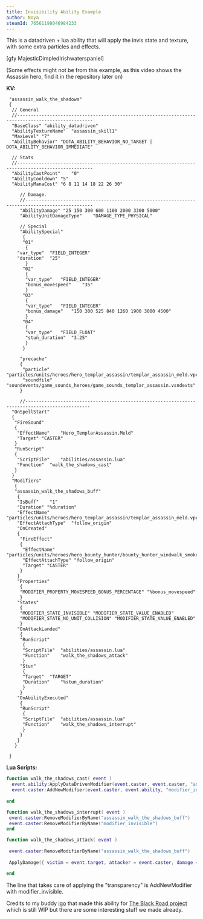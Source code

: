 ```yaml
---
title: Invisibility Ability Example
author: Noya
steamId: 76561198046984233
---
```


This is a datadriven + lua ability that will apply the invis state and texture, with some extra particles and effects.

[gfy MajesticDimpledIrishwaterspaniel]

(Some effects might not be from this example, as this video shows the Assassin hero, find it in the repository later on)

**KV:**

~~~
 "assassin_walk_the_shadows"
 {
  // General
  //--------------------------------------------------------------------------------------------------
  "BaseClass" "ability_datadriven"
  "AbilityTextureName"	"assassin_skill1"
  "MaxLevel" "7"
  "AbilityBehavior"	"DOTA_ABILITY_BEHAVIOR_NO_TARGET | DOTA_ABILITY_BEHAVIOR_IMMEDIATE"
  
  // Stats
  //--------------------------------------------------------------------------------------------------
  "AbilityCastPoint"	"0"
  "AbilityCooldown"	"5"
  "AbilityManaCost"	"6 8 11 14 18 22 26 30"
     
     // Damage.
     //-----------------------------------------------------------------------------------------------
     "AbilityDamage" "25 150 300 600 1100 2000 3300 5000"
     "AbilityUnitDamageType"	"DAMAGE_TYPE_PHYSICAL"

     // Special
     "AbilitySpecial"
      {
      "01"
       {
    "var_type"	"FIELD_INTEGER"
    "duration"	"25"
       }
      "02"
       {
       "var_type"	"FIELD_INTEGER"
       "bonus_movespeed"	"35"
       }
      "03"
       {
       "var_type"	"FIELD_INTEGER"
       "bonus_damage"	"150 300 525 840 1260 1900 3000 4500"
       }
      "04"
       {
       "var_type"	"FIELD_FLOAT"
       "stun_duration"	"3.25"
       }
      }

     "precache"
     {
      "particle"	"particles/units/heroes/hero_templar_assassin/templar_assassin_meld.vpcf"
      "soundfile"	"soundevents/game_sounds_heroes/game_sounds_templar_assassin.vsndevts"
     }

     //----------------------------------------------------------------------------------------------
  "OnSpellStart"
  {
   "FireSound"
   {
    "EffectName"	"Hero_TemplarAssassin.Meld"
    "Target" "CASTER"
   }
   "RunScript"
   {
    "ScriptFile"	"abilities/assassin.lua"
    "Function"	"walk_the_shadows_cast"
   }
  }
  "Modifiers"
   {
   "assassin_walk_the_shadows_buff"
    {
    "IsBuff"	"1"
    "Duration" "%duration"
    "EffectName"	"particles/units/heroes/hero_templar_assassin/templar_assassin_meld.vpcf"
    "EffectAttachType"	"follow_origin"
    "OnCreated"
    {
     "FireEffect"
     {
      "EffectName"	"particles/units/heroes/hero_bounty_hunter/bounty_hunter_windwalk_smoke.vpcf"
      "EffectAttachType" "follow_origin"
      "Target" "CASTER"
     }
    }
    "Properties"
     {
     "MODIFIER_PROPERTY_MOVESPEED_BONUS_PERCENTAGE" "%bonus_movespeed"
     }
    "States"
     {
     "MODIFIER_STATE_INVISIBLE"	"MODIFIER_STATE_VALUE_ENABLED"
     "MODIFIER_STATE_NO_UNIT_COLLISION"	"MODIFIER_STATE_VALUE_ENABLED"
     }
    "OnAttackLanded"
     {
     "RunScript"
      {
      "ScriptFile"	"abilities/assassin.lua"
      "Function"	"walk_the_shadows_attack"
      }
     "Stun"
      {
      "Target"	"TARGET"
      "Duration"	"%stun_duration"
      }
     }
    "OnAbilityExecuted"
     {
     "RunScript"
      {
      "ScriptFile"	"abilities/assassin.lua"
      "Function"	"walk_the_shadows_interrupt"
      }
     }
    }
   }
  
 }
~~~


**Lua Scripts:**

~~~lua
function walk_the_shadows_cast( event )
  event.ability:ApplyDataDrivenModifier(event.caster, event.caster, "assassin_walk_the_shadows_buff", nil)
  event.caster:AddNewModifier(event.caster, event.ability, "modifier_invisible", {duration = 25}) 
  
end

function walk_the_shadows_interrupt( event )
 event.caster:RemoveModifierByName("assassin_walk_the_shadows_buff")
 event.caster:RemoveModifierByName("modifier_invisible")
end

function walk_the_shadows_attack( event )
 
 event.caster:RemoveModifierByName("assassin_walk_the_shadows_buff")
 
 ApplyDamage({ victim = event.target, attacker = event.caster, damage = event.ability:GetAbilityDamage(), damage_type = event.ability:GetAbilityDamageType(), ability = event.ability	})

end
~~~

The line that takes care of applying the "transparency" is AddNewModifier with modifier_invisible.

Credits to my buddy [igo](https://github.com/igo95862) that made this ability for [The Black Road project](https://github.com/Aleteh/TBR3) which is still WIP but there are some interesting stuff we made already.